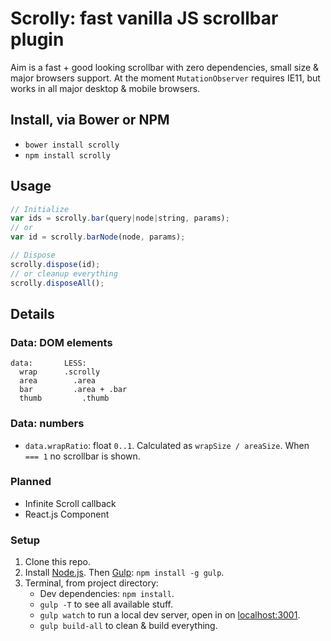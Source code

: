 # Scrolly: fast vanilla JS scrollbar plugin

Aim is a fast + good looking scrollbar with zero dependencies, small size &amp; major browsers support.
At the moment `MutationObserver` requires IE11, but works in all major desktop &amp; mobile browsers.

## Install, via Bower or NPM

* `bower install scrolly`
* `npm install scrolly`

## Usage

```js
// Initialize
var ids = scrolly.bar(query|node|string, params);
// or
var id = scrolly.barNode(node, params);

// Dispose
scrolly.dispose(id);
// or cleanup everything
scrolly.disposeAll();
```

## Details

### Data: DOM elements
```
data:       LESS:
  wrap      .scrolly
  area        .area
  bar         .area + .bar
  thumb         .thumb
```

### Data: numbers

* `data.wrapRatio`: float `0..1`. Calculated as `wrapSize / areaSize`. When ` === 1` no scrollbar is shown.

### Planned

* Infinite Scroll callback
* React.js Component

### Setup

1. Clone this repo.
2. Install [Node.js](http://nodejs.org/). Then [Gulp](http://gulpjs.com/): `npm install -g gulp`.
3. Terminal, from project directory:
    * Dev dependencies: `npm install`.
    * `gulp -T` to see all available stuff.
    * `gulp watch` to run a local dev server, open in on [localhost:3001](http://localhost:3001/).
    * `gulp build-all` to clean &amp; build everything.
